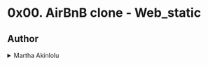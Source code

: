 # 0x00. AirBnB clone - Web_static

## Author
<details>
    <summary>Martha Akinlolu</summary>
    <ul>
    <li><a href="mailto:marthaakinlolu@gmail.com">e-mail</a></li>
    </ul>
</details>
